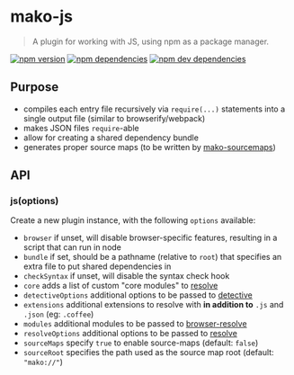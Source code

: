 # mako-js

> A plugin for working with JS, using npm as a package manager.

[![npm version][npm-badge]][npm]
[![npm dependencies][david-badge]][david]
[![npm dev dependencies][david-dev-badge]][david-dev]

## Purpose

 - compiles each entry file recursively via `require(...)` statements into a single output file
   (similar to browserify/webpack)
 - makes JSON files `require`-able
 - allow for creating a shared dependency bundle
 - generates proper source maps (to be written by [mako-sourcemaps][mako-sourcemaps])

## API

### js(options)

Create a new plugin instance, with the following `options` available:

 - `browser` if unset, will disable browser-specific features, resulting in a script that can run in node
 - `bundle` if set, should be a pathname (relative to `root`) that specifies an extra file to put shared dependencies in
 - `checkSyntax` if unset, will disable the syntax check hook
 - `core` adds a list of custom "core modules" to [resolve][resolve]
 - `detectiveOptions` additional options to be passed to [detective][detective]
 - `extensions` additional extensions to resolve with **in addition to** `.js` and `.json` (eg: `.coffee`)
 - `modules` additional modules to be passed to [browser-resolve][browser-resolve]
 - `resolveOptions` additional options to be passed to [resolve][resolve]
 - `sourceMaps` specify `true` to enable source-maps (default: `false`)
 - `sourceRoot` specifies the path used as the source map root (default: `"mako://"`)


[browser-resolve]: https://www.npmjs.com/package/browser-resolve
[david-badge]: https://img.shields.io/david/makojs/js.svg
[david-dev-badge]: https://img.shields.io/david/dev/makojs/js.svg
[david-dev]: https://david-dm.org/makojs/js#info=devDependencies
[david]: https://david-dm.org/makojs/js
[detective]: https://www.npmjs.com/package/detective
[mako-sourcemaps]: ../sourcemaps
[npm-badge]: https://img.shields.io/npm/v/mako-js.svg
[npm]: https://www.npmjs.com/package/mako-js
[resolve]: https://www.npmjs.com/package/resolve
